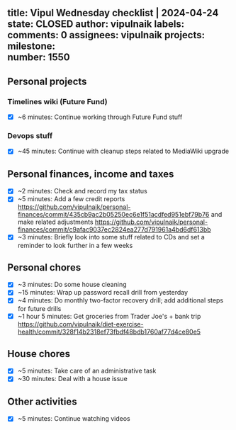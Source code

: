 title:	Vipul Wednesday checklist | 2024-04-24
state:	CLOSED
author:	vipulnaik
labels:	
comments:	0
assignees:	vipulnaik
projects:	
milestone:	
number:	1550
--
## Personal projects

### Timelines wiki (Future Fund)

- [x] ~6 minutes: Continue working through Future Fund stuff

### Devops stuff

- [x] ~45 minutes: Continue with cleanup steps related to MediaWiki upgrade

## Personal finances, income and taxes

- [x] ~2 minutes: Check and record my tax status
- [x] ~5 minutes: Add a few credit reports https://github.com/vipulnaik/personal-finances/commit/435cb9ac2b05250ec6e1f51acdfed951ebf79b76 and make related adjustments https://github.com/vipulnaik/personal-finances/commit/c9afac9037ec2824ea277d791961a4bd6df613bb
- [x] ~3 minutes: Briefly look into some stuff related to CDs and set a reminder to look further in a few weeks

## Personal chores

- [x] ~3 minutes: Do some house cleaning
- [x] ~15 minutes: Wrap up password recall drill from yesterday
- [x] ~4 minutes: Do monthly two-factor recovery drill; add additional steps for future drills
- [x] ~1 hour 5 minutes: Get groceries from Trader Joe's + bank trip https://github.com/vipulnaik/diet-exercise-health/commit/328f14b2318ef73fbdf48bdb1760af77d4ce80e5

## House chores

- [x] ~5 minutes: Take care of an administrative task
- [x] ~30 minutes: Deal with a house issue

## Other activities

- [x] ~5 minutes: Continue watching videos
